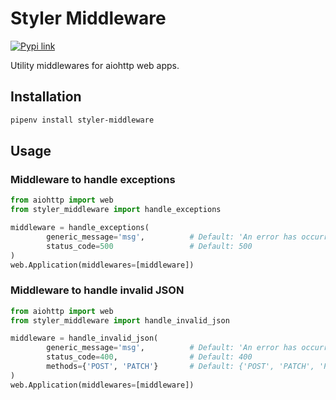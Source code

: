 # Styler Middleware

[![Pypi link](https://img.shields.io/pypi/v/styler_middleware.svg)](https://pypi.python.org/pypi/styler_middleware)

Utility middlewares for aiohttp web apps.

## Installation

```bash
pipenv install styler-middleware
```

## Usage

### Middleware to handle exceptions

```python
from aiohttp import web
from styler_middleware import handle_exceptions

middleware = handle_exceptions(
        generic_message='msg',          # Default: 'An error has occurred'
        status_code=500                 # Default: 500
)
web.Application(middlewares=[middleware])

```

### Middleware to handle invalid JSON

```python
from aiohttp import web
from styler_middleware import handle_invalid_json

middleware = handle_invalid_json(
        generic_message='msg',          # Default: 'An error has occurred'
        status_code=400,                # Default: 400
        methods={'POST', 'PATCH'}       # Default: {'POST', 'PATCH', 'PUT'}
)
web.Application(middlewares=[middleware])

```
